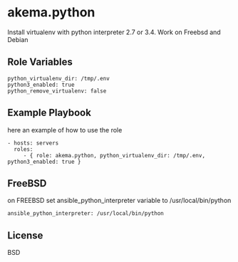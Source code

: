 akema.python
============

Install virtualenv with python interpreter 2.7 or 3.4. Work on Freebsd and Debian

Role Variables
--------------

    python_virtualenv_dir: /tmp/.env
    python3_enabled: true
    python_remove_virtualenv: false

Example Playbook
----------------

here an example of how to use the role

    - hosts: servers
      roles:
         - { role: akema.python, python_virtualenv_dir: /tmp/.env, python3_enabled: true }

FreeBSD
-------

on FREEBSD set ansible_python_interpreter variable to /usr/local/bin/python

    ansible_python_interpreter: /usr/local/bin/python

License
-------

BSD
